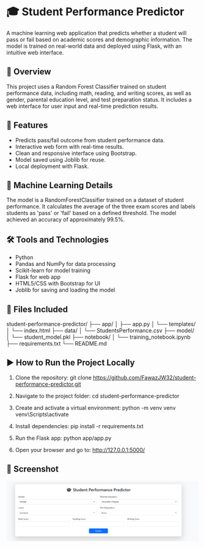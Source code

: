 # 🎓 Student Performance Predictor

A machine learning web application that predicts whether a student will pass or fail based on academic scores and demographic information. The model is trained on real-world data and deployed using Flask, with an intuitive web interface.

## 📌 Overview

This project uses a Random Forest Classifier trained on student performance data, including math, reading, and writing scores, as well as gender, parental education level, and test preparation status. It includes a web interface for user input and real-time prediction results.

## 🚀 Features

- Predicts pass/fail outcome from student performance data.
- Interactive web form with real-time results.
- Clean and responsive interface using Bootstrap.
- Model saved using Joblib for reuse.
- Local deployment with Flask.

## 🧠 Machine Learning Details

The model is a RandomForestClassifier trained on a dataset of student performance. It calculates the average of the three exam scores and labels students as 'pass' or 'fail' based on a defined threshold. The model achieved an accuracy of approximately 99.5%.

## 🛠️ Tools and Technologies

- Python
- Pandas and NumPy for data processing
- Scikit-learn for model training
- Flask for web app
- HTML5/CSS with Bootstrap for UI
- Joblib for saving and loading the model

## 📂 Files Included

student-performance-predictor/
├── app/
│ ├── app.py
│ └── templates/
│ └── index.html
├── data/
│ └── StudentsPerformance.csv
├── model/
│ └── student_model.pkl
├── notebook/
│ └── training_notebook.ipynb
├── requirements.txt
└── README.md

## ▶️ How to Run the Project Locally

1. Clone the repository:
git clone https://github.com/FawazJW32/student-performance-predictor.git


2. Navigate to the project folder:
cd student-performance-predictor

3. Create and activate a virtual environment:
python -m venv venv
venv\Scripts\activate

4. Install dependencies:
pip install -r requirements.txt

5. Run the Flask app:
python app/app.py

6. Open your browser and go to:
http://127.0.0.1:5000/

## 📸 Screenshot

![App Screenshot](StudentPerfomancescreenshot.png)

